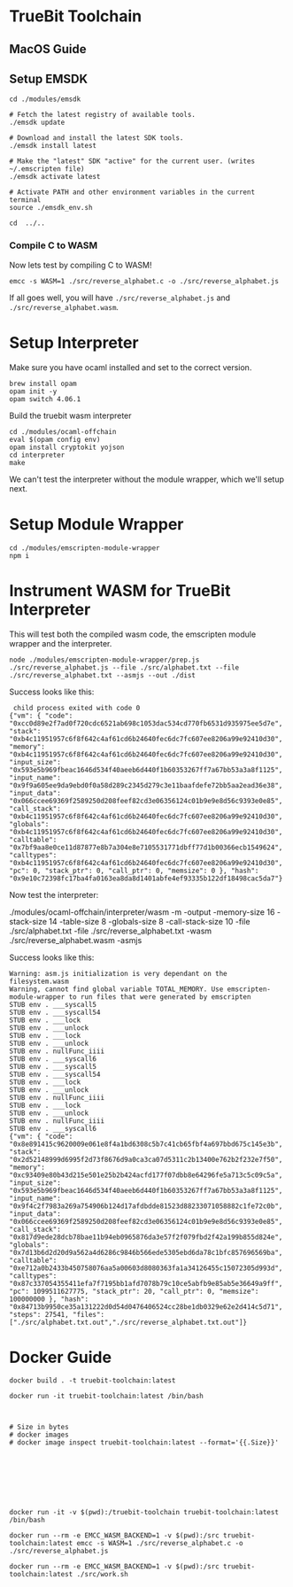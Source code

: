 # TrueBit Toolchain

## MacOS Guide

## Setup EMSDK

```
cd ./modules/emsdk

# Fetch the latest registry of available tools.
./emsdk update

# Download and install the latest SDK tools.
./emsdk install latest

# Make the "latest" SDK "active" for the current user. (writes ~/.emscripten file)
./emsdk activate latest

# Activate PATH and other environment variables in the current terminal
source ./emsdk_env.sh

cd  ../..

```

### Compile C to WASM

Now lets test by compiling C to WASM!

```
emcc -s WASM=1 ./src/reverse_alphabet.c -o ./src/reverse_alphabet.js
```

If all goes well, you will have `./src/reverse_alphabet.js` and `./src/reverse_alphabet.wasm`.

# Setup Interpreter

Make sure you have ocaml installed and set to the correct version.

```
brew install opam  
opam init -y
opam switch 4.06.1
```

Build the truebit wasm interpreter

```
cd ./modules/ocaml-offchain
eval $(opam config env)
opam install cryptokit yojson
cd interpreter
make
```

We can't test the interpreter without the module wrapper, which we'll setup next.

# Setup Module Wrapper

```
cd ./modules/emscripten-module-wrapper
npm i
```

# Instrument WASM for TrueBit Interpreter  

This will test both the compiled wasm code, the emscripten module wrapper and the interpreter.

```
node ./modules/emscripten-module-wrapper/prep.js ./src/reverse_alphabet.js --file ./src/alphabet.txt --file ./src/reverse_alphabet.txt --asmjs --out ./dist
```

Success looks like this:

```
 child process exited with code 0
{"vm": { "code": "0xcc0d89e2f7ad0f720cdc6521ab698c1053dac534cd770fb6531d935975ee5d7e", "stack": "0xb4c11951957c6f8f642c4af61cd6b24640fec6dc7fc607ee8206a99e92410d30", "memory": "0xb4c11951957c6f8f642c4af61cd6b24640fec6dc7fc607ee8206a99e92410d30", "input_size": "0x593e5b969fbeac1646d534f40aeeb6d440f1b60353267ff7a67bb53a3a8f1125", "input_name": "0x9f9a605ee9da9ebd0f0a58d289c2345d279c3e11baafdefe72bb5aa2ead36e38", "input_data": "0x066ccee69369f2589250d208feef82cd3e06356124c01b9e9e8d56c9393e0e85", "call_stack": "0xb4c11951957c6f8f642c4af61cd6b24640fec6dc7fc607ee8206a99e92410d30", "globals": "0xb4c11951957c6f8f642c4af61cd6b24640fec6dc7fc607ee8206a99e92410d30", "calltable": "0x7bf9aa8e0ce11d87877e8b7a304e8e7105531771dbff77d1b00366ecb1549624", "calltypes": "0xb4c11951957c6f8f642c4af61cd6b24640fec6dc7fc607ee8206a99e92410d30", "pc": 0, "stack_ptr": 0, "call_ptr": 0, "memsize": 0 }, "hash": "0x9e10c72398fc17ba4fa0163ea8da8d1401abfe4ef93335b122df18498cac5da7"}
```

Now test the interpreter:

./modules/ocaml-offchain/interpreter/wasm -m -output -memory-size 16 -stack-size 14 -table-size 8 -globals-size 8 -call-stack-size 10 -file ./src/alphabet.txt -file ./src/reverse_alphabet.txt -wasm ./src/reverse_alphabet.wasm -asmjs

Success looks like this:

```
Warning: asm.js initialization is very dependant on the filesystem.wasm
Warning, cannot find global variable TOTAL_MEMORY. Use emscripten-module-wrapper to run files that were generated by emscripten
STUB env . ___syscall5
STUB env . ___syscall54
STUB env . ___lock
STUB env . ___unlock
STUB env . ___lock
STUB env . ___unlock
STUB env . nullFunc_iiii
STUB env . ___syscall6
STUB env . ___syscall5
STUB env . ___syscall54
STUB env . ___lock
STUB env . ___unlock
STUB env . nullFunc_iiii
STUB env . ___lock
STUB env . ___unlock
STUB env . nullFunc_iiii
STUB env . ___syscall6
{"vm": { "code": "0x8e891415c9620009e061e8f4a1bd6308c5b7c41cb65fbf4a697bbd675c145e3b", "stack": "0x2d52148999d6995f2d73f8676d9a0ca3ca07d5311c2b13400e762b2f232e7f50", "memory": "0xc93409e80b43d215e501e25b2b424acfd177f07dbb8e64296fe5a713c5c09c5a", "input_size": "0x593e5b969fbeac1646d534f40aeeb6d440f1b60353267ff7a67bb53a3a8f1125", "input_name": "0x9f4c2f7983a269a754906b124d17afdbdde81523d88233071058882c1fe72c0b", "input_data": "0x066ccee69369f2589250d208feef82cd3e06356124c01b9e9e8d56c9393e0e85", "call_stack": "0x817d9ede28dcb78bae11b94eb0965876da3e57f2f079fbd2f42a199b855d824e", "globals": "0x7d13b6d2d20d9a562a4d6286c9846b566ede5305ebd6da78c1bfc857696569ba", "calltable": "0xe712a0b2433b450758076aa5a00603d8080363fa1a34126455c15072305d993d", "calltypes": "0x87c337054355411efa7f7195bb1afd7078b79c10ce5abfb9e85ab5e36649a9ff", "pc": 1099511627775, "stack_ptr": 20, "call_ptr": 0, "memsize": 100000000 }, "hash": "0x84713b9950ce35a131222d0d54d0476406524cc28be1db0329e62e2d414c5d71", "steps": 27541, "files": ["./src/alphabet.txt.out","./src/reverse_alphabet.txt.out"]}
```

# Docker Guide


```
docker build . -t truebit-toolchain:latest

docker run -it truebit-toolchain:latest /bin/bash



# Size in bytes
# docker images
# docker image inspect truebit-toolchain:latest --format='{{.Size}}'








docker run -it -v $(pwd):/truebit-toolchain truebit-toolchain:latest /bin/bash

docker run --rm -e EMCC_WASM_BACKEND=1 -v $(pwd):/src truebit-toolchain:latest emcc -s WASM=1 ./src/reverse_alphabet.c -o ./src/reverse_alphabet.js

docker run --rm -e EMCC_WASM_BACKEND=1 -v $(pwd):/src truebit-toolchain:latest ./src/work.sh
```

